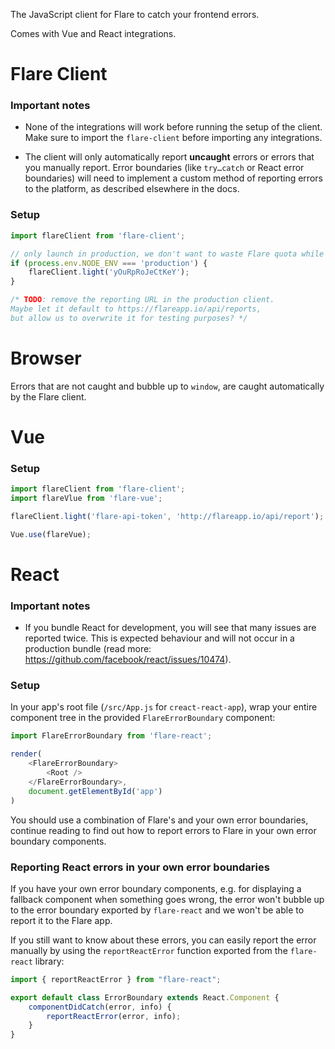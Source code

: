 The JavaScript client for Flare to catch your frontend errors.

Comes with Vue and React integrations.

# Flare Client

### Important notes
 - None of the integrations will work before running the setup of the client. Make sure to import the `flare-client` before importing any integrations.

 - The client will only automatically report **uncaught** errors or errors that you manually report. Error boundaries (like `try…catch` or React error boundaries) will need to implement a custom method of reporting errors to the platform, as described elsewhere in the docs.

### Setup

```js
import flareClient from 'flare-client';

// only launch in production, we don't want to waste Flare quota while developing.
if (process.env.NODE_ENV === 'production') {
    flareClient.light('yOuRpRoJeCtKeY');
}

/* TODO: remove the reporting URL in the production client.
Maybe let it default to https://flareapp.io/api/reports,
but allow us to overwrite it for testing purposes? */
```

# Browser

Errors that are not caught and bubble up to `window`, are caught automatically by the Flare client.

# Vue

### Setup

```js
import flareClient from 'flare-client';
import flareVlue from 'flare-vue';

flareClient.light('flare-api-token', 'http://flareapp.io/api/report');

Vue.use(flareVue);
```

# React

### Important notes

- If you bundle React for development, you will see that many issues are reported twice. This is expected behaviour and will not occur in a production bundle (read more: https://github.com/facebook/react/issues/10474).


### Setup

In your app's root file (`/src/App.js` for `creact-react-app`), wrap your entire component tree in the provided `FlareErrorBoundary` component:

```js
import FlareErrorBoundary from 'flare-react';

render(
    <FlareErrorBoundary>
        <Root />
    </FlareErrorBoundary>,
    document.getElementById('app')
)
```

You should use a combination of Flare's and your own error boundaries, continue reading to find out how to report errors to Flare in your own error boundary components.

### Reporting React errors in your own error boundaries

If you have your own error boundary components, e.g. for displaying a fallback component when something goes wrong, the error won't bubble up to the error boundary exported by `flare-react` and we won't be able to report it to the Flare app.

If you still want to know about these errors, you can easily report the error manually by using the `reportReactError` function exported from the `flare-react` library:

```js
import { reportReactError } from "flare-react";

export default class ErrorBoundary extends React.Component {
    componentDidCatch(error, info) {
        reportReactError(error, info);
    }
}
```
